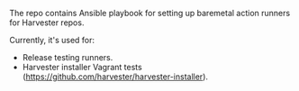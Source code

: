 The repo contains Ansible playbook for setting up baremetal action runners for Harvester repos.

Currently, it's used for:
- Release testing runners.
- Harvester installer Vagrant tests (https://github.com/harvester/harvester-installer).
